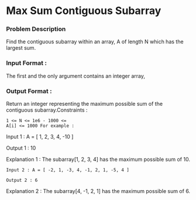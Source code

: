 # Max Sum Contiguous Subarray

### Problem Description 

Find the contiguous subarray within an array, A of length N which has the largest sum.

### Input Format :

The first and the only argument contains an integer array,
### Output Format :

Return an integer representing the maximum possible sum of the contiguous subarray.Constraints :

    1 <= N <= 1e6 - 1000 <=
    A[i] <= 1000 For example :

Input 1 : A = [ 1, 2, 3, 4, -10 ]

Output 1 : 10

Explanation 1 : The subarray[1, 2, 3, 4] has the maximum possible sum of 10.

    Input 2 : A = [ -2, 1, -3, 4, -1, 2, 1, -5, 4 ]

    Output 2 : 6

Explanation 2 : The subarray[4, -1, 2, 1] has the maximum possible sum of 6.